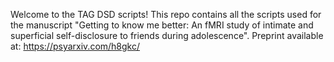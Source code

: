 Welcome to the TAG DSD scripts! This repo contains all the scripts used for the manuscript "Getting to know me better: An fMRI study of intimate and superficial self-disclosure to friends during adolescence". Preprint available at: https://psyarxiv.com/h8gkc/
